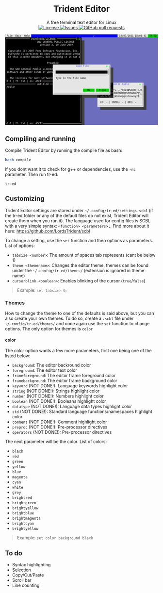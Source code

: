 <center>
<p align="center">

# Trident Editor
A free terminal text editor for Linux<br>
	<a href="./LICENSE">
		<img alt="License" src="GNU?color=0088ff"/>
	</a>
	<a href="https://github.com/LordsTrident/trident-editor/issues">
		<img alt="Issues" src="https://img.shields.io/github/issues/LordsTrident/trident-editor?color=0088ff"/>
	</a>
	<a href="https://github.com/LordsTrident/trident-editor/pulls">
		<img alt="GitHub pull requests" src="https://img.shields.io/github/issues-pr/LordsTrident/trident-editor?color=0088ff"/>
	</a>
</p>
</center>

<img src="pic/img.png"/>

## Compiling and running
Compile Trident Editor by running the compile file as bash:
```sh
bash compile
```
If you dont want it to check for g++ or dependencies, use the `-nc` parameter.
Then run tr-ed:
```
tr-ed
```

## Customizing
Trident Editor settings are stored under `~/.config/tr-ed/settings.scbl` (if the tr-ed folder or any of the default files do not exist, Trident Editor will create them when you run it).
The language used for config files is SCBL with a very simple syntax: `<function> <parameters>;`.
Find more about it here: https://github.com/LordsTrident/scbl

To change a setting, use the `set` function and then options as parameters. List of options:
- `tabsize <number>`: The amount of spaces tab represents (cant be below 1)
- `theme <themename>`: Changes the editor theme, themes can be found under the `~/.config/tr-ed/themes/` (extension is ignored in theme name)
- `cursorblink <boolean>`: Enables blinking of the cursor (`true`/`false`)

> Example: `set tabsize 4;`

### Themes
How to change the theme to one of the defaults is said above, but you can also create your own themes.
To do so, create a `.scbl` file under `~/.config/tr-ed/themes/` and once again use the `set` function to change options. The only option for themes is `color`

#### color
The color option wants a few more parameters, first one being one of the listed below:
- `background`: The editor backround color
- `foreground`: The editor text color
- `frameforeground`: The editor frame foreground color
- `framebackground`: The editor frame background color
- `keyword` (NOT DONE!): Language keywords highlight color
- `string` (NOT DONE!): Strings highlight color
- `number` (NOT DONE!): Numbers highlight color
- `boolean` (NOT DONE!): Booleans highlight color
- `datatype` (NOT DONE!): Language data types highlight color
- `std` (NOT DONE!): Standard language functions/namespaces highlight color
- `comment` (NOT DONE!): Comment highlight color
- `preproc` (NOT DONE!): Pre-processor directives
- `operators` (NOT DONE!): Pre-processor directives

The next parameter will be the color. List of colors:
- `black`
- `red`
- `green`
- `yellow`
- `blue`
- `magenta`
- `cyan`
- `white`
- `grey`
- `brightred`
- `brightgreen`
- `brightyellow`
- `brightblue`
- `brightmagenta`
- `brightcyan`
- `brightyellow`

> Example: `set color background black`

## To do
- Syntax highlighting
- Selection
- Copy/Cut/Paste
- Scroll bar
- Line counting
